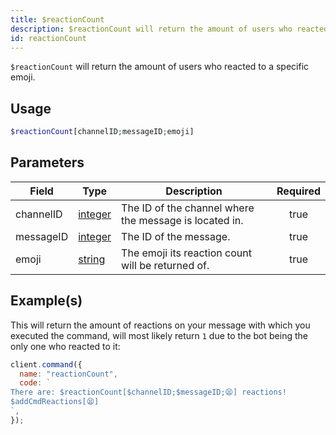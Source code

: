 ```yaml
---
title: $reactionCount
description: $reactionCount will return the amount of users who reacted to a specific emoji.
id: reactionCount
---
```


`$reactionCount` will return the amount of users who reacted to a specific emoji.

## Usage

```php
$reactionCount[channelID;messageID;emoji]
```

## Parameters

| Field     | Type                                                                                                | Description                                            | Required |
| --------- | --------------------------------------------------------------------------------------------------- | ------------------------------------------------------ | :------: |
| channelID | [integer](https://developer.mozilla.org/en-US/docs/Web/JavaScript/Reference/Global_Objects/Integer) | The ID of the channel where the message is located in. |   true   |
| messageID | [integer](https://developer.mozilla.org/en-US/docs/Web/JavaScript/Reference/Global_Objects/Integer) | The ID of the message.                                 |   true   |
| emoji     | [string](https://developer.mozilla.org/en-US/docs/Web/JavaScript/Reference/Global_Objects/String)   | The emoji its reaction count will be returned of.      |   true   |

## Example(s)

This will return the amount of reactions on your message with which you executed the command, will most likely
return `1` due to the bot being the only one who reacted to it:

```javascript
client.command({
  name: "reactionCount",
  code: `
There are: $reactionCount[$channelID;$messageID;😫] reactions!
$addCmdReactions[😫]
`,
});
```
